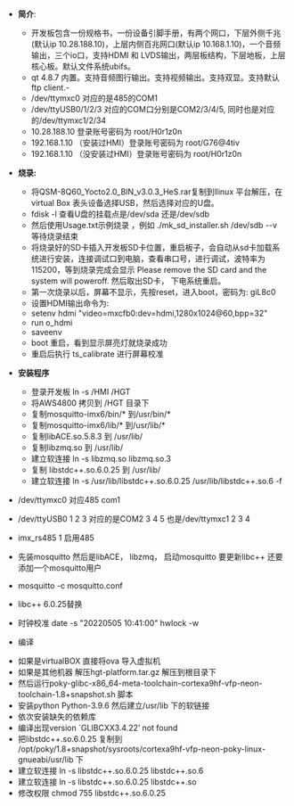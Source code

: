 
- **简介**:
	- 开发板包含一份规格书，一份设备引脚手册，有两个网口，下层外侧千兆(默认ip 10.28.188.10)，上层内侧百兆网口(默认ip 10.168.1.10)，一个音频输出，三个io口，支持HDMI 和 LVDS输出，两层板结构，下层地板，上层核心板。默认文件系统ubifs。
	- qt 4.8.7 内置。支持音频图行输出。支持视频输出。支持双显。支持默认ftp client.- 
	- /dev/ttymxc0 对应的是485的COM1
	- /dev/ttyUSB0/1/2/3 对应的COM口分别是COM2/3/4/5, 同时也是对应的/dev/ttymxc1/2/34
	- 10.28.188.10  登录账号密码为 			     root/H0r1z0n
	- 192.168.1.10  （安装过HMI）登录账号密码为 			root/G76@4tiv
	- 192.168.1.10  （没安装过HMI）登录账号密码为 			root/H0r1z0n
 
- **烧录:**
	- 将QSM-8Q60_Yocto2.0_BIN_v3.0.3_HeS.rar复制到llinux 平台解压，在virtual Box 表头设备选择USB，然后选择对应的U盘。
	- fdisk -l 查看U盘的挂载点是/dev/sda 还是/dev/sdb 
	- 然后使用Usage.txt示例烧录 ，例如 ./mk_sd_installer.sh /dev/sdb --v 等待烧录结束
	- 将烧录好的SD卡插入开发板SD卡位置，重启板子，会自动从sd卡加载系统进行安装，连接调试口到电脑，查看串口号，进行调试，波特率为115200，等到烧录完成会显示 Please remove the SD card and the system will poweroff.  然后取出SD卡， 下电系统重启。
	-  第一次烧录以后，屏幕不显示，先按reset，进入boot，密码为: giL8c0
	- 设置HDMI输出命令为: 
	- setenv hdmi "video=mxcfb0:dev=hdmi,1280x1024@60,bpp=32"
	- run o_hdmi 
	- saveenv
	- boot 重启，看到显示屏亮灯就烧录成功
	- 重启后执行 ts_calibrate 进行屏幕校准


- **安装程序**
	- 登录开发板   ln -s  	/HMI   /HGT
	- 将AWS4800 拷贝到 /HGT 目录下
	- 复制mosquitto-imx6/bin/*  到/usr/bin/*   
	- 复制mosquitto-imx6/lib/*  到/usr/lib/*
	- 复制libACE.so.5.8.3 到 	/usr/lib/
	- 复制libzmq.so  		到 /usr/lib/
	- 建立软连接  	ln   -s	 libzmq.so  	 libzmq.so.3
	- 复制 libstdc++.so.6.0.25   到 	/usr/lib/ 
	- 建立软连接   ln -s /usr/lib/libstdc++.so.6.0.25 /usr/lib/libstdc++.so.6  -f

- /dev/ttymxc0 对应485 com1
- /dev/ttyUSB0 1 2 3 对应的是COM2 3 4 5  也是/dev/ttymxc1 2 3 4
- imx_rs485 1 启用485 

- 先装mosquitto 然后是libACE， libzmq， 启动mosquitto 要更新libc++ 还要添加一个mosquitto用户
- mosquitto -c mosquitto.conf 
- libc++ 6.0.25替换
- 时钟校准 date -s  "20220505 10:41:00"    	hwlock -w

* 编译
- 如果是virtualBOX 直接将ova 导入虚拟机 
- 如果是其他机器 解压hgt-platform.tar.gz  解压到根目录下
- 然后运行poky-glibc-x86_64-meta-toolchain-cortexa9hf-vfp-neon-toolchain-1.8+snapshot.sh 脚本
- 安装python Python-3.9.6 然后建立/usr/lib 下的软链接
- 依次安装缺失的依赖库
- 编译出现version `GLIBCXX3.4.22’ not found 
- 把libstdc++.so.6.0.25 复制到
/opt/poky/1.8+snapshot/sysroots/cortexa9hf-vfp-neon-poky-linux-gnueabi/usr/lib 下
- 建立软连接 ln -s libstdc++.so.6.0.25 libstdc++.so.6
- 建立软连接 ln -s libstdc++.so.6.0.25 libstdc++.so
- 修改权限 chmod 755 libstdc++.so.6.0.25